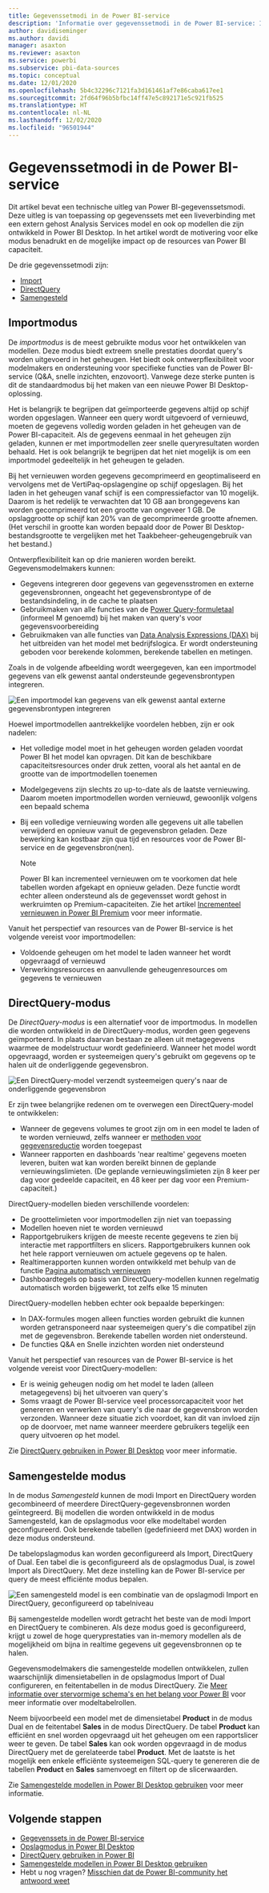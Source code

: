 ```yaml
---
title: Gegevenssetmodi in de Power BI-service
description: 'Informatie over gegevenssetmodi in de Power BI-service: Import, DirectQuery en Samengesteld.'
author: davidiseminger
ms.author: davidi
manager: asaxton
ms.reviewer: asaxton
ms.service: powerbi
ms.subservice: pbi-data-sources
ms.topic: conceptual
ms.date: 12/01/2020
ms.openlocfilehash: 5b4c32296c7121fa3d161461af7e86caba617ee1
ms.sourcegitcommit: 2fd64f96b5bfbc14ff47e5c892171e5c921fb525
ms.translationtype: HT
ms.contentlocale: nl-NL
ms.lasthandoff: 12/02/2020
ms.locfileid: "96501944"
---
```

# <a name="dataset-modes-in-the-power-bi-service"></a>Gegevenssetmodi in de Power BI-service

Dit artikel bevat een technische uitleg van Power BI-gegevenssetsmodi. Deze uitleg is van toepassing op gegevenssets met een liveverbinding met een extern gehost Analysis Services model en ook op modellen die zijn ontwikkeld in Power BI Desktop. In het artikel wordt de motivering voor elke modus benadrukt en de mogelijke impact op de resources van Power BI capaciteit.

De drie gegevenssetmodi zijn:

- [Import](#import-mode)
- [DirectQuery](#directquery-mode)
- [Samengesteld](#composite-mode)

## <a name="import-mode"></a>Importmodus

De _importmodus_ is de meest gebruikte modus voor het ontwikkelen van modellen. Deze modus biedt extreem snelle prestaties doordat query's worden uitgevoerd in het geheugen. Het biedt ook ontwerpflexibiliteit voor modelmakers en ondersteuning voor specifieke functies van de Power BI-service (Q&A, snelle inzichten, enzovoort). Vanwege deze sterke punten is dit de standaardmodus bij het maken van een nieuwe Power BI Desktop-oplossing.

Het is belangrijk te begrijpen dat geïmporteerde gegevens altijd op schijf worden opgeslagen. Wanneer een query wordt uitgevoerd of vernieuwd, moeten de gegevens volledig worden geladen in het geheugen van de Power BI-capaciteit. Als de gegevens eenmaal in het geheugen zijn geladen, kunnen er met importmodellen zeer snelle queryresultaten worden behaald. Het is ook belangrijk te begrijpen dat het niet mogelijk is om een importmodel gedeeltelijk in het geheugen te geladen.

Bij het vernieuwen worden gegevens gecomprimeerd en geoptimaliseerd en vervolgens met de VertiPaq-opslagengine op schijf opgeslagen. Bij het laden in het geheugen vanaf schijf is een compressiefactor van 10 mogelijk. Daarom is het redelijk te verwachten dat 10 GB aan brongegevens kan worden gecomprimeerd tot een grootte van ongeveer 1 GB. De opslaggrootte op schijf kan 20% van de gecomprimeerde grootte afnemen. (Het verschil in grootte kan worden bepaald door de Power BI Desktop-bestandsgrootte te vergelijken met het Taakbeheer-geheugengebruik van het bestand.)

Ontwerpflexibiliteit kan op drie manieren worden bereikt. Gegevensmodelmakers kunnen:

- Gegevens integreren door gegevens van gegevensstromen en externe gegevensbronnen, ongeacht het gegevensbrontype of de bestandsindeling, in de cache te plaatsen
- Gebruikmaken van alle functies van de [Power Query-formuletaal](/powerquery-m/) (informeel M genoemd) bij het maken van query's voor gegevensvoorbereiding
- Gebruikmaken van alle functies van [Data Analysis Expressions (DAX)](/dax/) bij het uitbreiden van het model met bedrijfslogica. Er wordt ondersteuning geboden voor berekende kolommen, berekende tabellen en metingen.

Zoals in de volgende afbeelding wordt weergegeven, kan een importmodel gegevens van elk gewenst aantal ondersteunde gegevensbrontypen integreren.

![Een importmodel kan gegevens van elk gewenst aantal externe gegevensbrontypen integreren](media/service-dataset-modes-understand/import-model.png)

Hoewel importmodellen aantrekkelijke voordelen hebben, zijn er ook nadelen:

- Het volledige model moet in het geheugen worden geladen voordat Power BI het model kan opvragen. Dit kan de beschikbare capaciteitsresources onder druk zetten, vooral als het aantal en de grootte van de importmodellen toenemen
- Modelgegevens zijn slechts zo up-to-date als de laatste vernieuwing. Daarom moeten importmodellen worden vernieuwd, gewoonlijk volgens een bepaald schema
- Bij een volledige vernieuwing worden alle gegevens uit alle tabellen verwijderd en opnieuw vanuit de gegevensbron geladen. Deze bewerking kan kostbaar zijn qua tijd en resources voor de Power BI-service en de gegevensbron(nen).

    > [!NOTE]
    > Power BI kan incrementeel vernieuwen om te voorkomen dat hele tabellen worden afgekapt en opnieuw geladen. Deze functie wordt echter alleen ondersteund als de gegevensset wordt gehost in werkruimten op Premium-capaciteiten. Zie het artikel [Incrementeel vernieuwen in Power BI Premium](../admin/service-premium-incremental-refresh.md) voor meer informatie.

Vanuit het perspectief van resources van de Power BI-service is het volgende vereist voor importmodellen:

- Voldoende geheugen om het model te laden wanneer het wordt opgevraagd of vernieuwd
- Verwerkingsresources en aanvullende geheugenresources om gegevens te vernieuwen

## <a name="directquery-mode"></a>DirectQuery-modus

De _DirectQuery-modus_ is een alternatief voor de importmodus. In modellen die worden ontwikkeld in de DirectQuery-modus, worden geen gegevens geïmporteerd. In plaats daarvan bestaan ze alleen uit metagegevens waarmee de modelstructuur wordt gedefinieerd. Wanneer het model wordt opgevraagd, worden er systeemeigen query's gebruikt om gegevens op te halen uit de onderliggende gegevensbron.

![Een DirectQuery-model verzendt systeemeigen query's naar de onderliggende gegevensbron](media/service-dataset-modes-understand/direct-query-model.png)

Er zijn twee belangrijke redenen om te overwegen een DirectQuery-model te ontwikkelen:

- Wanneer de gegevens volumes te groot zijn om in een model te laden of te worden vernieuwd, zelfs wanneer er [methoden voor gegevensreductie](../guidance/import-modeling-data-reduction.md) worden toegepast
- Wanneer rapporten en dashboards 'near realtime' gegevens moeten leveren, buiten wat kan worden bereikt binnen de geplande vernieuwingslimieten. (De geplande vernieuwingslimieten zijn 8 keer per dag voor gedeelde capaciteit, en 48 keer per dag voor een Premium-capaciteit.)

DirectQuery-modellen bieden verschillende voordelen:

- De groottelimieten voor importmodellen zijn niet van toepassing
- Modellen hoeven niet te worden vernieuwd
- Rapportgebruikers krijgen de meeste recente gegevens te zien bij interactie met rapportfilters en slicers. Rapportgebruikers kunnen ook het hele rapport vernieuwen om actuele gegevens op te halen.
- Realtimerapporten kunnen worden ontwikkeld met behulp van de functie [Pagina automatisch vernieuwen](../create-reports/desktop-automatic-page-refresh.md)
- Dashboardtegels op basis van DirectQuery-modellen kunnen regelmatig automatisch worden bijgewerkt, tot zelfs elke 15 minuten

DirectQuery-modellen hebben echter ook bepaalde beperkingen:

- In DAX-formules mogen alleen functies worden gebruikt die kunnen worden getransponeerd naar systeemeigen query's die compatibel zijn met de gegevensbron. Berekende tabellen worden niet ondersteund.
- De functies Q&A en Snelle inzichten worden niet ondersteund

Vanuit het perspectief van resources van de Power BI-service is het volgende vereist voor DirectQuery-modellen:

- Er is weinig geheugen nodig om het model te laden (alleen metagegevens) bij het uitvoeren van query's
- Soms vraagt de Power BI-service veel processorcapaciteit voor het genereren en verwerken van query's die naar de gegevensbron worden verzonden. Wanneer deze situatie zich voordoet, kan dit van invloed zijn op de doorvoer, met name wanneer meerdere gebruikers tegelijk een query uitvoeren op het model.

Zie [DirectQuery gebruiken in Power BI Desktop](desktop-use-directquery.md) voor meer informatie.

## <a name="composite-mode"></a>Samengestelde modus

In de modus _Samengesteld_ kunnen de modi Import en DirectQuery worden gecombineerd of meerdere DirectQuery-gegevensbronnen worden geïntegreerd. Bij modellen die worden ontwikkeld in de modus Samengesteld, kan de opslagmodus voor elke modeltabel worden geconfigureerd. Ook berekende tabellen (gedefinieerd met DAX) worden in deze modus ondersteund.

De tabelopslagmodus kan worden geconfigureerd als Import, DirectQuery of Dual. Een tabel die is geconfigureerd als de opslagmodus Dual, is zowel Import als DirectQuery. Met deze instelling kan de Power BI-service per query de meest efficiënte modus bepalen.

![Een samengesteld model is een combinatie van de opslagmodi Import en DirectQuery, geconfigureerd op tabelniveau](media/service-dataset-modes-understand/composite-model.png)

Bij samengestelde modellen wordt getracht het beste van de modi Import en DirectQuery te combineren. Als deze modus goed is geconfigureerd, krijgt u zowel de hoge queryprestaties van in-memory modellen als de mogelijkheid om bijna in realtime gegevens uit gegevensbronnen op te halen.

Gegevensmodelmakers die samengestelde modellen ontwikkelen, zullen waarschijnlijk dimensietabellen in de opslagmodus Import of Dual configureren, en feitentabellen in de modus DirectQuery. Zie [Meer informatie over stervormige schema's en het belang voor Power BI](../guidance/star-schema.md) voor meer informatie over modeltabelrollen.

Neem bijvoorbeeld een model met de dimensietabel **Product** in de modus Dual en de feitentabel **Sales** in de modus DirectQuery. De tabel **Product** kan efficiënt en snel worden opgevraagd uit het geheugen om een rapportslicer weer te geven. De tabel **Sales** kan ook worden opgevraagd in de modus DirectQuery met de gerelateerde tabel **Product**. Met de laatste is het mogelijk een enkele efficiënte systeemeigen SQL-query te genereren die de tabellen **Product** en **Sales** samenvoegt en filtert op de slicerwaarden.

Zie [Samengestelde modellen in Power BI Desktop gebruiken](../transform-model/desktop-composite-models.md) voor meer informatie.

## <a name="next-steps"></a>Volgende stappen

- [Gegevenssets in de Power BI-service](service-dataset-modes-understand.md)
- [Opslagmodus in Power BI Desktop](../transform-model/desktop-storage-mode.md)
- [DirectQuery gebruiken in Power BI](desktop-directquery-about.md)
- [Samengestelde modellen in Power BI Desktop gebruiken](../transform-model/desktop-composite-models.md)
- Hebt u nog vragen? [Misschien dat de Power BI-community het antwoord weet](https://community.powerbi.com/)
